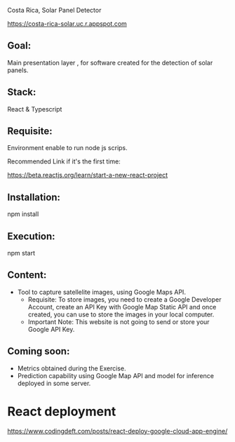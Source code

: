 
Costa Rica, Solar Panel Detector

https://costa-rica-solar.uc.r.appspot.com

## Goal:

Main presentation layer , for software created for the detection of solar panels.


## Stack:

React & Typescript

## Requisite: 

Environment enable to run node js scrips. 

Recommended Link if it's the first time: 

https://beta.reactjs.org/learn/start-a-new-react-project

## Installation:

npm install

## Execution:

npm start

## Content:

- Tool to capture satellelite images, using Google Maps API. 
  - Requisite: To store images, you need to create a Google Developer Account, create an API Key with Google Map Static API and once created, you can use to store the images in your local computer. 
  - Important Note: This website is not going to send or store your Google API Key. 

## Coming soon:
- Metrics obtained during the Exercise.
- Prediction capability using Google Map API and model for inference deployed in some server. 

# React deployment
https://www.codingdeft.com/posts/react-deploy-google-cloud-app-engine/

